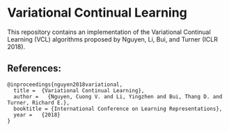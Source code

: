# Variational Continual Learning
This repository contains an implementation of the Variational Continual Learning (VCL) algorithms proposed by Nguyen, Li, Bui, and Turner (ICLR 2018).

## References:
```
@inproceedings{nguyen2018variational,
  title =  {Variational Continual Learning},
  author =   {Nguyen, Cuong V. and Li, Yingzhen and Bui, Thang D. and Turner, Richard E.},
  booktitle = {International Conference on Learning Representations},
  year =   {2018}
}
```
